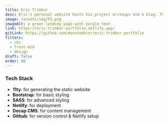 ```yaml
---
title: Eric Trimbur
desc: Eric's personal website hosts his project writeups and a blog. This was implemented using Decap CMS and was hosted on Netlify.
image: /assets/img/P2.png
imageAlt: a green landing page with purple text
link: https://eric-trimbur-portfolio.netlify.app/
gitLink: https://github.com/maxniederer/eric-trimbur-portfolio
filters:
  - cms
  - front-end
  - design
draft: false
order: 98
---
```


### Tech Stack

- **11ty**: for generating the static website
- **Bootstrap**: for basic styling
- **SASS**: for advanced styling
- **Netlify**: for deployment
- **Decap CMS**: for content management
- **Github**: for version control & Netlify setup
